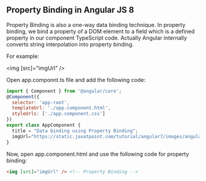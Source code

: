 ## Property Binding in Angular JS 8 ##
Property Binding is also a one-way data binding technique. In property binding, we bind a property of a DOM element to a field which is a defined property in our component TypeScript code. Actually Angular internally converts string interpolation into property binding.

For example:

<img [src]="imgUrl" />

Open app.componnt.ts file and add the following code:
```js
import { Component } from '@angular/core';    
@Component({    
  selector: 'app-root',    
  templateUrl: './app.component.html',    
  styleUrls: ['./app.component.css']    
})    
export class AppComponent {    
  title = "Data binding using Property Binding";      
  imgUrl="https://static.javatpoint.com/tutorial/angular7/images/angular-7-logo.png";    
}   
```

Now, open app.component.html and use the following code for property binding:
```html
<img [src]="imgUrl" /> <!-- Property Binding -->   
```
